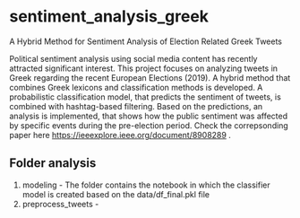 # sentiment_analysis_greek
A Hybrid Method for Sentiment Analysis of Election Related Greek Tweets

Political sentiment analysis using social media content has recently attracted significant interest. This project focuses on analyzing tweets in Greek regarding the recent European Elections (2019). A hybrid method that combines Greek lexicons and classification methods is developed. A probabilistic classification model, that predicts the sentiment of tweets, is combined with hashtag-based filtering. Based on the predictions, an analysis is implemented, that shows how the public sentiment was affected by specific events during the pre-election period. Check the correpsonding paper here https://ieeexplore.ieee.org/document/8908289 .

## Folder analysis

1. modeling - The folder contains the notebook in which the classifier model is created based on the data/df_final.pkl file
2. preprocess_tweets - 
